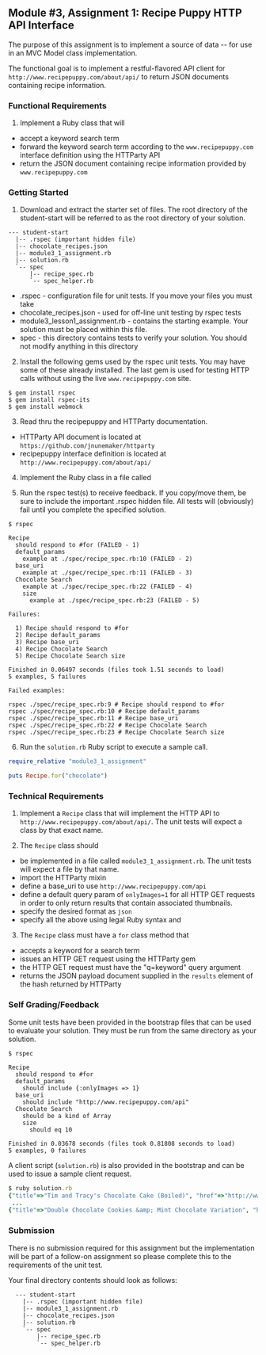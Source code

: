 ## Module #3, Assignment 1: Recipe Puppy HTTP API Interface

The purpose of this assignment is to implement a source of data -- for use in an MVC Model class implementation.

The functional goal is to implement a restful-flavored API client for `http://www.recipepuppy.com/about/api/` to return JSON documents containing recipe information.

### Functional Requirements

1. Implement a Ruby class that will 

  * accept a keyword search term
  * forward the keyword search term according to the `www.recipepuppy.com` interface definition using the HTTParty API
  * return the JSON document containing recipe information provided by `www.recipepuppy.com`

### Getting Started

1. Download and extract the starter set of files. The root directory of the
   student-start will be referred to as the root directory of your solution.

  ```shell
  --- student-start
    |-- .rspec (important hidden file)
    |-- chocolate_recipes.json
    |-- module3_1_assignment.rb
    |-- solution.rb
    `-- spec
        |-- recipe_spec.rb
        `-- spec_helper.rb
  ```
  * .rspec - configuration file for unit tests. If you move your files you must take 
  * chocolate_recipes.json - used for off-line unit testing by rspec tests
  * module3_lesson1_assignment.rb - contains the starting example.
  Your solution must be placed within this file.
  * spec - this directory contains tests to verify your solution. You should
  not modify anything in this directory

2. Install the following gems used by the rspec unit tests. You may have some of these already installed.
The last gem is used for testing HTTP calls without using the live `www.recipepuppy.com` site.

  ```shell
  $ gem install rspec
  $ gem install rspec-its
  $ gem install webmock
  ```

3. Read thru the recipepuppy and HTTParty documentation.

  * HTTParty API document is located at `https://github.com/jnunemaker/httparty`
  * recipepuppy interface definition is located at `http://www.recipepuppy.com/about/api/`

4. Implement the Ruby class in a file called 

5. Run the rspec test(s) to receive feedback.  If you copy/move them,
be sure to include the important .rspec hidden file. All tests will
(obviously) fail until you complete the specified solution.

  ```shell
  $ rspec

  Recipe
    should respond to #for (FAILED - 1)
    default_params
      example at ./spec/recipe_spec.rb:10 (FAILED - 2)
    base_uri
      example at ./spec/recipe_spec.rb:11 (FAILED - 3)
    Chocolate Search
      example at ./spec/recipe_spec.rb:22 (FAILED - 4)
      size
        example at ./spec/recipe_spec.rb:23 (FAILED - 5)

  Failures:

    1) Recipe should respond to #for
    2) Recipe default_params 
    3) Recipe base_uri 
    4) Recipe Chocolate Search 
    5) Recipe Chocolate Search size 

  Finished in 0.06497 seconds (files took 1.51 seconds to load)
  5 examples, 5 failures

  Failed examples:

  rspec ./spec/recipe_spec.rb:9 # Recipe should respond to #for
  rspec ./spec/recipe_spec.rb:10 # Recipe default_params 
  rspec ./spec/recipe_spec.rb:11 # Recipe base_uri 
  rspec ./spec/recipe_spec.rb:22 # Recipe Chocolate Search 
  rspec ./spec/recipe_spec.rb:23 # Recipe Chocolate Search size 

  ```

6. Run the `solution.rb` Ruby script to execute a sample call.

```ruby
require_relative "module3_1_assignment"

puts Recipe.for("chocolate")
```

### Technical Requirements

1. Implement a `Recipe` class that will implement the HTTP API to `http://www.recipepuppy.com/about/api/`.
The unit tests will expect a class by that exact name.

2. The `Recipe` class should

  * be implemented in a file called `module3_1_assignment.rb`. The unit tests will expect a file by that name.
  * import the HTTParty mixin
  * define a base_uri to use `http://www.recipepuppy.com/api`
  * define a default query param of `onlyImages=1` for all HTTP GET
  requests in order to only return results that contain associated thumbnails.
  * specify the desired format as `json`
  * specify all the above using legal Ruby syntax and 

3. The `Recipe` class must have a `for` class method that 

  * accepts a keyword for a search term
  * issues an HTTP GET request using the HTTParty gem
  * the HTTP GET request must have the "q=keyword" query argument
  * returns the JSON payload document supplied in the `results` element of the hash returned by HTTParty

### Self Grading/Feedback

Some unit tests have been provided in the bootstrap files that can be
used to evaluate your solution. They must be run from the same directory
as your solution.

```shell
$ rspec

Recipe
  should respond to #for
  default_params
    should include {:onlyImages => 1}
  base_uri
    should include "http://www.recipepuppy.com/api"
  Chocolate Search
    should be a kind of Array
    size
      should eq 10

Finished in 0.03678 seconds (files took 0.81808 seconds to load)
5 examples, 0 failures
```

A client script (`solution.rb`) is also provided in the bootstrap
and can be used to issue a sample client request.

```ruby
$ ruby solution.rb 
{"title"=>"Tim and Tracy's Chocolate Cake (Boiled)", "href"=>"http://www.recipezaar.com/Tim-and-Tracys-Chocolate-Cake-Boiled-259680", "ingredients"=>"baking soda, butter, cocoa powder, eggs, flour, sugar, water", "thumbnail"=>"http://img.recipepuppy.com/34464.jpg"}
 ...
{"title"=>"Double Chocolate Cookies &amp; Mint Chocolate Variation", "href"=>"http://www.recipezaar.com/Double-Chocolate-Cookies-Mint-Chocolate-Variation-275188", "ingredients"=>"flour, cocoa powder, baking soda, butter, eggs, salt, semisweet chocolate chips, sugar, vanilla extract", "thumbnail"=>"http://img.recipepuppy.com/363913.jpg"}
```

### Submission

There is no submission required for this assignment but the 
implementation will be part of a follow-on assignment so 
please complete this to the requirements of the unit test.

Your final directory contents should look as follows:

```shell
  --- student-start
    |-- .rspec (important hidden file)
    |-- module3_1_assignment.rb
    |-- chocolate_recipes.json
    |-- solution.rb
    `-- spec
        |-- recipe_spec.rb
        `-- spec_helper.rb
```
